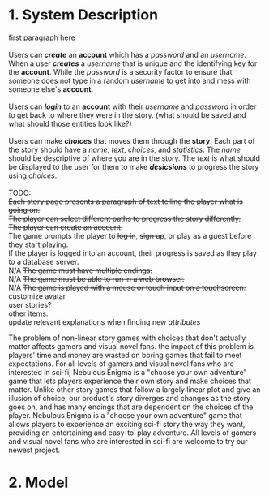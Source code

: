 # 1. System Description
first paragraph here\
\
Users can **_create_** an **account** which has a _password_ and an _username_. When a user **_creates_** a _username_ that is unique and the identifying key for the **account**. While the _password_ is a security factor to ensure that someone does not type in a random _username_ to get into and mess with someone else's **account**.\
\
Users can **_login_** to an **account** with their _username_ and _password_ in order to get back to where they were in the story. (what should be saved and what should those entities look like?)\
\
Users can make **_choices_** that moves them through the **story**. Each part of the story should have a _name_, _text_, _choices_, and _statistics_. The _name_ should be descriptive of where you are in the story. The _text_ is what should be displayed to the user for them to make _**desicsions**_ to progress the story using _choices_.\
\
TODO:\
~~Each story page presents a paragraph of text telling the player what is going on.~~\
~~The player can select different paths to progress the story differently.~~\
~~The player can create an account.~~\
The game prompts the player to ~~log in~~, ~~sign up~~, or play as a guest before they start playing.\
If the player is logged into an account, their progress is saved as they play to a database server.\
N/A ~~The game must have multiple endings.~~\
N/A ~~The game must be able to run in a web browser.~~\
N/A ~~The game is played with a mouse or touch input on a touchscreen.~~\
customize avatar\
user stories?\
other items.\
update relevant explanations when finding new _attributes_


The problem of non-linear story games with choices that don't actually matter affects gamers and visual novel fans. the impact of this problem is players' 
time and money are wasted on boring games that fail to meet expectations. 
For all levels of gamers and visual novel fans who are interested in sci-fi, Nebulous Enigma is a "choose your own adventure" game that lets
players experience their own story and make choices that matter. Unlike other story games that follow a largely linear plot and give an illusion of choice, our product's story diverges and changes as the story goes on,
and has many endings that are dependent on the choices of the player. Nebulous Enigma is a "choose your own adventure" game that allows players to experience an exciting sci-fi story the way
they want, providing an entertaining and easy-to-play adventure. All levels of gamers and visual novel fans who are interested in sci-fi are welcome to try our newest project.

# 2. Model
